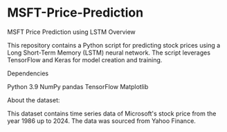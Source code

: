 # MSFT-Price-Prediction
MSFT Price Prediction using LSTM
Overview

This repository contains a Python script for predicting stock prices using a Long Short-Term Memory (LSTM) neural network. The script leverages TensorFlow and Keras for model creation and training.

Dependencies

Python 3.9
NumPy
pandas
TensorFlow
Matplotlib

About the dataset:

This dataset contains time series data of Microsoft's stock price from the year 1986 up to 2024. The data was sourced from Yahoo Finance.
